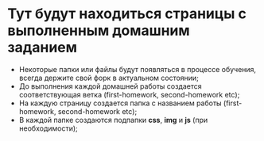 # Тут будут находиться страницы с выполненным домашним заданием

* Некоторые папки или файлы будут появляться в процессе обучения, всегда держите свой форк в актуальном состоянии;
* До выполнения каждой домашней работы создается соответствующая ветка (first-homework, second-homework etc);
* На каждую страницу создается папка с названием работы (first-homework, second-homework etc);
* В каждой папке создаются подпапки __css__, __img__ и __js__ (при необходимости);
